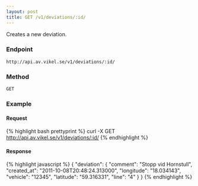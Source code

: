 ```yaml
---
layout: post
title: GET /v1/deviations/:id/
---
```


Creates a new deviation.

### Endpoint

`http://api.av.vikel.se/v1/deviations/:id/`

### Method

`GET`

### Example

#### Request

{% highlight bash prettyprint %}
curl -X GET http://api.av.vikel.se/v1/deviations/:id/
{% endhighlight %}

#### Response

{% highlight javascript %}
{
    "deviation": {
        "comment": "Stopp vid Hornstull",
        "created_at": "2011-10-08T20:48:24.313000",
        "longitude": "18.034143",
        "vehicle": "12345",
        "latitude": "59.316331",
        "line": "4"
    }
}
{% endhighlight %}
